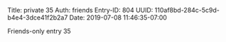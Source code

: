 Title: private 35
Auth: friends
Entry-ID: 804
UUID: 110af8bd-284c-5c9d-b4e4-3dce41f2b2a7
Date: 2019-07-08 11:46:35-07:00

Friends-only entry 35
